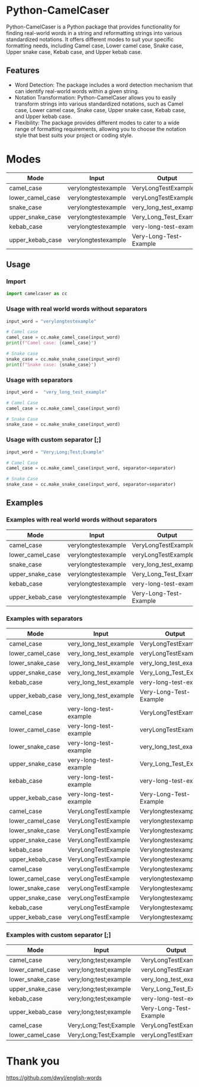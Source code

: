 # Python-CamelCaser

Python-CamelCaser is a Python package that provides functionality for finding real-world words in a string and reformatting strings into various standardized notations. It offers different modes to suit your specific formatting needs, including Camel case, Lower camel case, Snake case, Upper snake case, Kebab case, and Upper kebab case.

## Features

- Word Detection: The package includes a word detection mechanism that can identify real-world words within a given string.
- Notation Transformation: Python-CamelCaser allows you to easily transform strings into various standardized notations, such as Camel case, Lower camel case, Snake case, Upper snake case, Kebab case, and Upper kebab case.
- Flexibility: The package provides different modes to cater to a wide range of formatting requirements, allowing you to choose the notation style that best suits your project or coding style.


# Modes
| Mode               | Input                 | Output                |
|--------------------|-----------------------|-----------------------|
| camel_case         | verylongtestexample   | VeryLongTestExample   |
| lower_camel_case   | verylongtestexample   | veryLongTestExample   |
| snake_case         | verylongtestexample   | very_long_test_example |
| upper_snake_case   | verylongtestexample   | Very_Long_Test_Example |
| kebab_case         | verylongtestexample   | very-long-test-example |
| upper_kebab_case   | verylongtestexample   | Very-Long-Test-Example |



## Usage

### Import
```python
import camelcaser as cc
```

### Usage with real world words without separators
```python
input_word = "verylongtestexample"

# Camel case
camel_case = cc.make_camel_case(input_word)
print(f"Camel case: {camel_case}")

# Snake case
snake_case = cc.make_snake_case(input_word)
print(f"Snake case: {snake_case}")
```

### Usage with separators
```python
input_word =  "very_long_test_example"

# Camel Case
camel_case = cc.make_camel_case(input_word)

# Snake Case
snake_case = cc.make_snake_case(input_word)
```

### Usage with custom separator [;]
```python
input_word = "Very;Long;Test;Example"

# Camel Case
camel_case = cc.make_camel_case(input_word, separator=separator)

# Snake Case
snake_case = cc.make_snake_case(input_word, separator=separator)
```



## Examples

### Examples with real world words without separators
| Mode             | Input                  | Output                 |
|------------------|------------------------|------------------------|
| camel_case       | verylongtestexample     | VeryLongTestExample    |
| lower_camel_case | verylongtestexample     | veryLongTestExample    |
| snake_case       | verylongtestexample     | very_long_test_example |
| upper_snake_case | verylongtestexample     | Very_Long_Test_Example |
| kebab_case       | verylongtestexample     | very-long-test-example |
| upper_kebab_case | verylongtestexample     | Very-Long-Test-Example |


### Examples with separators
| Mode             | Input                  | Output                 |
|------------------|------------------------|------------------------|
| camel_case       | very_long_test_example | VeryLongTestExample    |
| lower_camel_case | very_long_test_example | veryLongTestExample    |
| lower_snake_case | very_long_test_example | very_long_test_example |
| upper_snake_case | very_long_test_example | Very_Long_Test_Example |
| kebab_case       | very_long_test_example | very-long-test-example |
| upper_kebab_case | very_long_test_example | Very-Long-Test-Example |
| camel_case       | very-long-test-example  | VeryLongTestExample    |
| lower_camel_case | very-long-test-example  | veryLongTestExample    |
| lower_snake_case | very-long-test-example  | very_long_test_example |
| upper_snake_case | very-long-test-example  | Very_Long_Test_Example |
| kebab_case       | very-long-test-example  | very-long-test-example |
| upper_kebab_case | very-long-test-example  | Very-Long-Test-Example |
| camel_case       | VeryLongTestExample     | Verylongtestexample    |
| lower_camel_case | VeryLongTestExample     | verylongtestexample    |
| lower_snake_case | VeryLongTestExample     | Verylongtestexample    |
| upper_snake_case | VeryLongTestExample     | Verylongtestexample    |
| kebab_case       | VeryLongTestExample     | Verylongtestexample    |
| upper_kebab_case | VeryLongTestExample     | Verylongtestexample    |
| camel_case       | veryLongTestExample     | Verylongtestexample    |
| lower_camel_case | veryLongTestExample     | verylongtestexample    |
| lower_snake_case | veryLongTestExample     | Verylongtestexample    |
| upper_snake_case | veryLongTestExample     | Verylongtestexample    |
| kebab_case       | veryLongTestExample     | Verylongtestexample    |
| upper_kebab_case | veryLongTestExample     | Verylongtestexample    |


### Examples with custom separator [;]
| Mode             | Input                  | Output                 |
|------------------|------------------------|------------------------|
| camel_case       | very;long;test;example | VeryLongTestExample    |
| lower_camel_case | very;long;test;example | veryLongTestExample    |
| lower_snake_case | very;long;test;example | very_long_test_example |
| upper_snake_case | very;long;test;example | Very_Long_Test_Example |
| kebab_case       | very;long;test;example | very-long-test-example |
| upper_kebab_case | very;long;test;example | Very-Long-Test-Example |
| camel_case       | Very;Long;Test;Example | VeryLongTestExample    |
| lower_camel_case | Very;Long;Test;Example | veryLongTestExample   



# Thank you

https://github.com/dwyl/english-words


